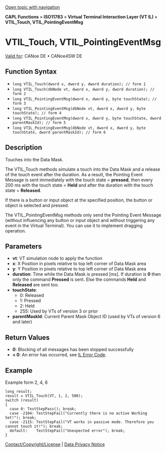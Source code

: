[Open topic with navigation](../../../../../../CANoeDEFamily.htm#Topics/CAPLFunctions/ISO11783/ISOInteractionLayerVT/Functions/CAPLfunctionIso11783VTILTouch.md)

**CAPL Functions** » **ISO11783** » **Virtual Terminal Interaction Layer (VT IL)** » **VTIL_Touch, VTIL_PointingEventMsg**

# VTIL_Touch, VTIL_PointingEventMsg

[Valid for](../../../../Shared/FeatureAvailability.md): CANoe DE • CANoe4SW DE

## Function Syntax

- `long VTIL_Touch(dword x, dword y, dword duration); // form 1`
- `long VTIL_Touch(dbNode vt, dword x, dword y, dword duration); // form 2`
- `long VTIL_PointingEventMsg(dword x, dword y, byte touchState); // form 3`
- `long VTIL_PointingEventMsg(dbNode vt, dword x, dword y, byte touchState); // form 4`
- `long VTIL_PointingEventMsg(dword x, dword y, byte touchState, dword parentMaskId); // form 5`
- `long VTIL_PointingEventMsg(dbNode vt, dword x, dword y, byte touchState, dword parentMaskId); // form 6`

## Description

Touches into the Data Mask.

The VTIL_Touch methods simulate a touch into the Data Mask and a release of the touch event after the duration. As a result, the Pointing Event Message is sent immediately with the touch state = **pressed**, then every 200 ms with the touch state = **Held** and after the duration with the touch state = **Released**.

If there is a button or input object at the specified position, the button or object is selected and pressed.

The VTIL_PointingEventMsg methods only send the Pointing Event Message (without influencing any button or input object and without triggering any event in the Virtual Terminal). You can use it to implement dragging operation.

## Parameters

- **vt**: VT simulation node to apply the function
- **x**: X Position in pixels relative to top left corner of Data Mask area
- **y**: Y Position in pixels relative to top left corner of Data Mask area
- **duration**: Time while the Data Mask is pressed [ms]. If duration is **0** then only the command **Pressed** is sent. Else the commands **Held** and **Released** are sent too.
- **touchState**:
  - 0: Released
  - 1: Pressed
  - 2: Held
  - 255: Used by VTs of version 3 or prior
- **parentMaskId**: Current Parent Mask Object ID (used by VTs of version 6 and later)

## Return Values

- **0**: Blocking of all messages has been stopped successfully
- **< 0**: An error has occurred, see [IL Error Code](../../../CAPLfunctionsISOj1939ErrorCodes.md).

## Example

Example form 2, 4, 6

```plaintext
long result;
result = VTIL_Touch(VT, 1, 2, 500);
switch (result)
{
  case 0: TestStepPass(); break;
  case -2104: TestStepFail("Currently there is no active Working Set!"); break;
  case -2115: TestStepFail("VT works in passive mode. Therefore you cannot touch it!"); break;
  default:    TestStepFail("Unexpected error"); break;
}
```

[Contact/Copyright/License](../../../../Shared/ContactCopyrightLicense.md) | [Data Privacy Notice](https://www.vector.com/int/en/company/get-info/privacy-policy/)

